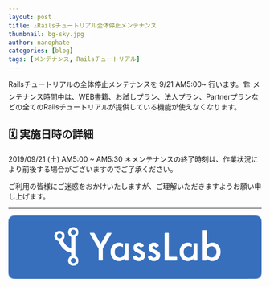 ```yaml
---
layout: post
title: ⚠️Railsチュートリアル全体停止メンテナンス
thumbnail: bg-sky.jpg
author: nanophate
categories: [blog]
tags: [メンテナンス, Railsチュートリアル]
---
```


Railsチュートリアルの全体停止メンテナンスを 9/21 AM5:00~ 行います。🏗
メンテナンス時間中は、WEB書籍、お試しプラン、法人プラン、Partnerプランなどの全てのRailsチュートリアルが提供している機能が使えなくなります。

## 🗓 実施日時の詳細

2019/09/21 (土) AM5:00 ~ AM5:30
＊メンテナンスの終了時刻は、作業状況により前後する場合がございますのでご了承ください。

ご利用の皆様にご迷惑をおかけいたしますが、ご理解いただきますようお願い申し上げます。

-----

[![YassLab Inc.](/img/logos/800x200.png)](/)
